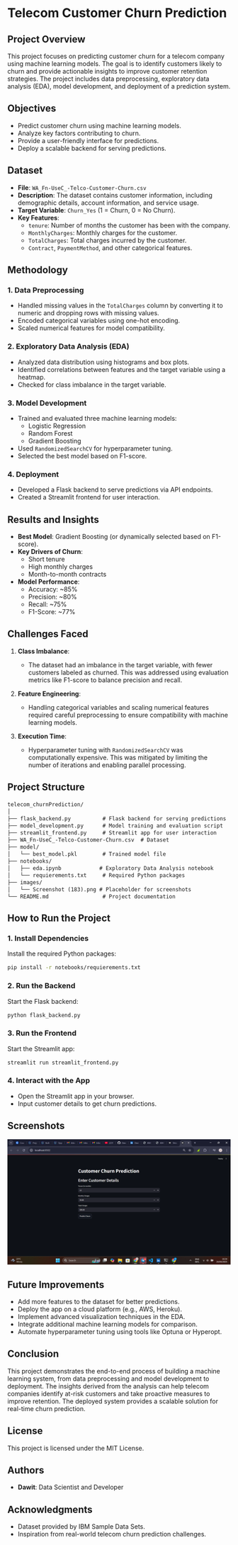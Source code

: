 # Telecom Customer Churn Prediction

## Project Overview
This project focuses on predicting customer churn for a telecom company using machine learning models. The goal is to identify customers likely to churn and provide actionable insights to improve customer retention strategies. The project includes data preprocessing, exploratory data analysis (EDA), model development, and deployment of a prediction system.

## Objectives
- Predict customer churn using machine learning models.
- Analyze key factors contributing to churn.
- Provide a user-friendly interface for predictions.
- Deploy a scalable backend for serving predictions.

## Dataset
- **File**: `WA_Fn-UseC_-Telco-Customer-Churn.csv`
- **Description**: The dataset contains customer information, including demographic details, account information, and service usage.
- **Target Variable**: `Churn_Yes` (1 = Churn, 0 = No Churn).
- **Key Features**:
  - `tenure`: Number of months the customer has been with the company.
  - `MonthlyCharges`: Monthly charges for the customer.
  - `TotalCharges`: Total charges incurred by the customer.
  - `Contract`, `PaymentMethod`, and other categorical features.

## Methodology

### 1. Data Preprocessing
- Handled missing values in the `TotalCharges` column by converting it to numeric and dropping rows with missing values.
- Encoded categorical variables using one-hot encoding.
- Scaled numerical features for model compatibility.

### 2. Exploratory Data Analysis (EDA)
- Analyzed data distribution using histograms and box plots.
- Identified correlations between features and the target variable using a heatmap.
- Checked for class imbalance in the target variable.

### 3. Model Development
- Trained and evaluated three machine learning models:
  - Logistic Regression
  - Random Forest
  - Gradient Boosting
- Used `RandomizedSearchCV` for hyperparameter tuning.
- Selected the best model based on F1-score.

### 4. Deployment
- Developed a Flask backend to serve predictions via API endpoints.
- Created a Streamlit frontend for user interaction.

## Results and Insights
- **Best Model**: Gradient Boosting (or dynamically selected based on F1-score).
- **Key Drivers of Churn**:
  - Short tenure
  - High monthly charges
  - Month-to-month contracts
- **Model Performance**:
  - Accuracy: ~85%
  - Precision: ~80%
  - Recall: ~75%
  - F1-Score: ~77%

## Challenges Faced
1. **Class Imbalance**:
   - The dataset had an imbalance in the target variable, with fewer customers labeled as churned. This was addressed using evaluation metrics like F1-score to balance precision and recall.

2. **Feature Engineering**:
   - Handling categorical variables and scaling numerical features required careful preprocessing to ensure compatibility with machine learning models.

3. **Execution Time**:
   - Hyperparameter tuning with `RandomizedSearchCV` was computationally expensive. This was mitigated by limiting the number of iterations and enabling parallel processing.

## Project Structure
```
telecom_churnPrediction/
│
├── flask_backend.py          # Flask backend for serving predictions
├── model_development.py      # Model training and evaluation script
├── streamlit_frontend.py     # Streamlit app for user interaction
├── WA_Fn-UseC_-Telco-Customer-Churn.csv  # Dataset
├── model/
│   └── best_model.pkl        # Trained model file
├── notebooks/
│   ├── eda.ipynb            # Exploratory Data Analysis notebook
│   └── requierements.txt     # Required Python packages
├── images/
│   └── Screenshot (183).png # Placeholder for screenshots
└── README.md                 # Project documentation
```

## How to Run the Project

### 1. Install Dependencies
Install the required Python packages:
```bash
pip install -r notebooks/requierements.txt
```

### 2. Run the Backend
Start the Flask backend:
```bash
python flask_backend.py
```

### 3. Run the Frontend
Start the Streamlit app:
```bash
streamlit run streamlit_frontend.py
```

### 4. Interact with the App
- Open the Streamlit app in your browser.
- Input customer details to get churn predictions.

## Screenshots
![App Screenshot](images/Screenshot%20(183).png)

## Future Improvements
- Add more features to the dataset for better predictions.
- Deploy the app on a cloud platform (e.g., AWS, Heroku).
- Implement advanced visualization techniques in the EDA.
- Integrate additional machine learning models for comparison.
- Automate hyperparameter tuning using tools like Optuna or Hyperopt.

## Conclusion
This project demonstrates the end-to-end process of building a machine learning system, from data preprocessing and model development to deployment. The insights derived from the analysis can help telecom companies identify at-risk customers and take proactive measures to improve retention. The deployed system provides a scalable solution for real-time churn prediction.

## License
This project is licensed under the MIT License.

## Authors
- **Dawit**: Data Scientist and Developer

## Acknowledgments
- Dataset provided by IBM Sample Data Sets.
- Inspiration from real-world telecom churn prediction challenges.